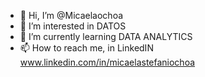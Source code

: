 - 👋 Hi, I’m @Micaelaochoa
- 👀 I’m interested in DATOS 
- 🌱 I’m currently learning DATA ANALYTICS
- 📫 How to reach me, in LinkedIN www.linkedin.com/in/micaelastefaniochoa


<!---
Micaelaochoa/Micaelaochoa is a ✨ special ✨ repository because its `README.md` (this file) appears on your GitHub profile.
You can click the Preview link to take a look at your changes.
--->
